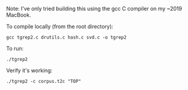 Note: I've only tried building this using the gcc C compiler on my ~2019 MacBook.

To compile locally (from the root directory):

```
gcc tgrep2.c drutils.c hash.c svd.c -o tgrep2
```

To run: 

```
./tgrep2
```

Verify it's working:

```
./tgrep2 -c corpus.t2c "TOP"
```

